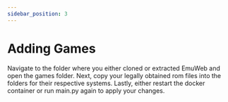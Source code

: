 ```yaml
---
sidebar_position: 3
---
```

# Adding Games

Navigate to the folder where you either cloned or extracted EmuWeb and open the games folder. Next, copy your legally obtained rom files into the folders for their respective systems. Lastly, either restart the docker container or run main.py again to apply your changes.
